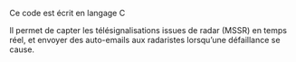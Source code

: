 Ce code est écrit en langage C

Il permet de capter les télésignalisations issues de radar (MSSR) en temps réel, et envoyer des auto-emails aux radaristes lorsqu’une défaillance se cause.
